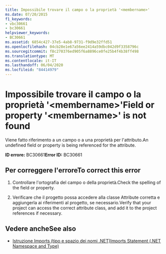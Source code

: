 ```yaml
---
title: Impossibile trovare il campo o la proprietà '<membername>'
ms.date: 07/20/2015
f1_keywords:
- vbc30661
- bc30661
helpviewer_keywords:
- BC30661
ms.assetid: 6854c427-37e5-4ab8-9731-f9d9e32ffd51
ms.openlocfilehash: 04cb28e1e67a56ee2414a59dbc042d9f3358796c
ms.sourcegitcommit: f8c270376ed905f6a8896ce0fe25b4f4b38ff498
ms.translationtype: MT
ms.contentlocale: it-IT
ms.lasthandoff: 06/04/2020
ms.locfileid: "84414979"
---
```

# <a name="field-or-property-membername-is-not-found"></a><span data-ttu-id="e38a6-102">Impossibile trovare il campo o la proprietà '\<membername>'</span><span class="sxs-lookup"><span data-stu-id="e38a6-102">Field or property '\<membername>' is not found</span></span>
<span data-ttu-id="e38a6-103">Viene fatto riferimento a un campo o a una proprietà per l'attributo.</span><span class="sxs-lookup"><span data-stu-id="e38a6-103">An undefined field or property is being referenced for the attribute.</span></span>  
  
 <span data-ttu-id="e38a6-104">**ID errore:** BC30661</span><span class="sxs-lookup"><span data-stu-id="e38a6-104">**Error ID:** BC30661</span></span>  
  
## <a name="to-correct-this-error"></a><span data-ttu-id="e38a6-105">Per correggere l'errore</span><span class="sxs-lookup"><span data-stu-id="e38a6-105">To correct this error</span></span>  
  
1. <span data-ttu-id="e38a6-106">Controllare l'ortografia del campo o della proprietà.</span><span class="sxs-lookup"><span data-stu-id="e38a6-106">Check the spelling of the field or property.</span></span>  
  
2. <span data-ttu-id="e38a6-107">Verificare che il progetto possa accedere alla classe Attribute corretta e aggiungerla ai riferimenti al progetto, se necessario.</span><span class="sxs-lookup"><span data-stu-id="e38a6-107">Verify that your project can access the correct attribute class, and add it to the project references if necessary.</span></span>  
  
## <a name="see-also"></a><span data-ttu-id="e38a6-108">Vedere anche</span><span class="sxs-lookup"><span data-stu-id="e38a6-108">See also</span></span>

- [<span data-ttu-id="e38a6-109">Istruzione Imports (tipo e spazio dei nomi .NET)</span><span class="sxs-lookup"><span data-stu-id="e38a6-109">Imports Statement (.NET Namespace and Type)</span></span>](../language-reference/statements/imports-statement-net-namespace-and-type.md)

